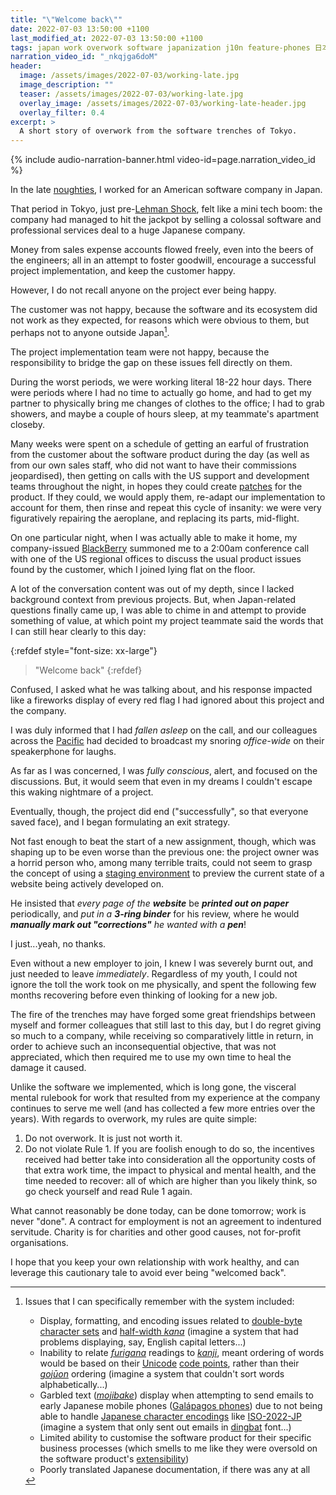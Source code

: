```yaml
---
title: "\"Welcome back\""
date: 2022-07-03 13:50:00 +1100
last_modified_at: 2022-07-03 13:50:00 +1100
tags: japan work overwork software japanization j10n feature-phones 日本 ガラケー
narration_video_id: "_nkqjga6doM"
header:
  image: /assets/images/2022-07-03/working-late.jpg
  image_description: ""
  teaser: /assets/images/2022-07-03/working-late.jpg
  overlay_image: /assets/images/2022-07-03/working-late-header.jpg
  overlay_filter: 0.4
excerpt: >
  A short story of overwork from the software trenches of Tokyo.
---
```


{% include audio-narration-banner.html video-id=page.narration_video_id %}

In the late [noughties][], I worked for an American software company in Japan.

That period in Tokyo, just pre-[Lehman Shock][], felt like a mini tech boom: the
company had managed to hit the jackpot by selling a colossal software and
professional services deal to a huge Japanese company.

Money from sales expense accounts flowed freely, even into the beers of the
engineers; all in an attempt to foster goodwill, encourage a successful
project implementation, and keep the customer happy.

However, I do not recall anyone on the project ever being happy.

The customer was not happy, because the software and its ecosystem did not work
as they expected, for reasons which were obvious to them, but perhaps not to
anyone outside Japan[^1].

The project implementation team were not happy, because the responsibility to
bridge the gap on these issues fell directly on them.

During the worst periods, we were working literal 18-22 hour days. There were
periods where I had no time to actually go home, and had to get my partner to
physically bring me changes of clothes to the office; I had to grab showers, and
maybe a couple of hours sleep, at my teammate's apartment closeby.

Many weeks were spent on a schedule of getting an earful of frustration from the
customer about the software product during the day (as well as from our own
sales staff, who did not want to have their commissions jeopardised), then
getting on calls with the US support and development teams throughout the night,
in hopes they could create [patches][] for the product. If they could, we would
apply them, re-adapt our implementation to account for them, then rinse and
repeat this cycle of insanity: we were very figuratively repairing the
aeroplane, and replacing its parts, mid-flight.

On one particular night, when I was actually able to make it home, my
company-issued [BlackBerry][] summoned me to a 2:00am conference call with one
of the US regional offices to discuss the usual product issues found by the
customer, which I joined lying flat on the floor.

A lot of the conversation content was out of my depth, since I lacked background
context from previous projects. But, when Japan-related questions finally came
up, I was able to chime in and attempt to provide something of value, at which
point my project teammate said the words that I can still hear clearly to this
day:

{:refdef style="font-size: xx-large"}
> "Welcome back"
{:refdef}

Confused, I asked what he was talking about, and his response impacted like a
fireworks display of every red flag I had ignored about this project and the
company.

I was duly informed that I had _fallen asleep_ on the call, and our colleagues
across the [Pacific][Pacific Ocean] had decided to broadcast my snoring
_office-wide_ on their speakerphone for laughs.

As far as I was concerned, I was _fully conscious_, alert, and focused on the
discussions. But, it would seem that even in my dreams I couldn't escape this
waking nightmare of a project.

Eventually, though, the project did end ("successfully", so that everyone saved
face), and I began formulating an exit strategy.

Not fast enough to beat the start of a new assignment, though, which was shaping
up to be even worse than the previous one: the project owner was a horrid person
who, among many terrible traits, could not seem to grasp the concept of using a
[staging environment][] to preview the current state of a website being actively
developed on.

He insisted that _every page of the **website**_ be **_printed out on paper_**
periodically, and _put in a **3-ring binder**_ for his review, where he would
_**manually mark out "corrections"** he wanted with a **pen**_!

I just...yeah, no thanks.

Even without a new employer to join, I knew I was severely burnt out, and just
needed to leave _immediately_. Regardless of my youth, I could not ignore the
toll the work took on me physically, and spent the following few months
recovering before even thinking of looking for a new job.

The fire of the trenches may have forged some great friendships between myself
and former colleagues that still last to this day, but I do regret giving so
much to a company, while receiving so comparatively little in return, in order
to achieve such an inconsequential objective, that was not appreciated, which
then required me to use my own time to heal the damage it caused.

Unlike the software we implemented, which is long gone, the visceral mental
rulebook for work that resulted from my experience at the company
continues to serve me well (and has collected a few more entries over the
years). With regards to overwork, my rules are quite simple:

1. Do not overwork. It is just not worth it.
2. Do not violate Rule 1. If you are foolish enough to do so, the incentives
   received had better take into consideration all the opportunity costs of that
   extra work time, the impact to physical and mental health, and the time
   needed to recover: all of which are higher than you likely think, so go check
   yourself and read Rule 1 again.

What cannot reasonably be done today, can be done tomorrow; work is never
"done". A contract for employment is not an agreement to indentured servitude.
Charity is for charities and other good causes, not for-profit organisations.

I hope that you keep your own relationship with work healthy, and can leverage
this cautionary tale to avoid ever being "welcomed back".

[^1]: Issues that I can specifically remember with the system included:
      - Display, formatting, and encoding issues related to
        [double-byte character sets][DBCS] and [half-width _kana_][] (imagine a
        system that had problems displaying, say, English capital letters...)
      - Inability to relate _[furigana][]_ readings to _[kanji]_, meant ordering
        of words would be based on their [Unicode][] [code points][], rather
        than their _[gojūon][]_ ordering (imagine a system that couldn't sort
        words alphabetically...)
      - Garbled text (_[mojibake][]_) display when attempting to send emails to
        early Japanese mobile phones ([Galápagos phones][]) due to not being
        able to handle [Japanese character encodings][] like [ISO-2022-JP][]
        (imagine a system that only sent out emails in [dingbat][] font...)
      - Limited ability to customise the software product for their specific
        business processes (which smells to me like they were oversold on the
        software product's [extensibility][])
      - Poorly translated Japanese documentation, if there was any at all

[BlackBerry]: https://en.wikipedia.org/wiki/BlackBerry
[code points]: https://en.wikipedia.org/wiki/Code_point
[DBCS]: https://en.wikipedia.org/wiki/DBCS
[dingbat]: https://en.wikipedia.org/wiki/Dingbat
[extensibility]: https://en.wikipedia.org/wiki/Extensibility
[furigana]: https://en.wikipedia.org/wiki/Furigana
[Galápagos phones]: https://en.wikipedia.org/wiki/Gal%C3%A1pagos_syndrome#Mobile_phones
[gojūon]: https://en.wikipedia.org/wiki/Goj%C5%ABon
[ISO-2022-JP]: https://en.wikipedia.org/wiki/ISO/IEC_2022#ISO-2022-JP
[Japanese character encodings]: https://en.wikipedia.org/wiki/Japanese_language_and_computers#Character_encodings
[half-width _kana_]: https://en.wikipedia.org/wiki/Half-width_kana
[kana]: https://en.wikipedia.org/wiki/Kana
[kanji]: https://en.wikipedia.org/wiki/Kanji
[mojibake]: https://en.wikipedia.org/wiki/Mojibake
[noughties]: https://en.wiktionary.org/wiki/noughties
[Lehman Shock]: https://en.wikipedia.org/wiki/Bankruptcy_of_Lehman_Brothers
[Pacific Ocean]: https://en.wikipedia.org/wiki/Pacific_Ocean
[patches]: https://en.wikipedia.org/wiki/Patch_(computing)
[professional services]: https://en.wikipedia.org/wiki/Professional_services
[staging environment]: https://en.wikipedia.org/wiki/Deployment_environment#Staging
[Unicode]: https://en.wikipedia.org/wiki/Unicode
